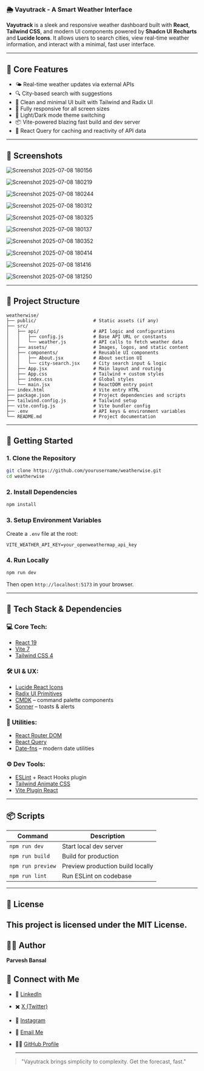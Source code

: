 ### 🌦️ Vayutrack - A Smart Weather Interface

**Vayutrack** is a sleek and responsive weather dashboard built with **React**, **Tailwind CSS**, and modern UI components powered by **Shadcn UI** **Recharts** and **Lucide Icons**. It allows users to search cities, view real-time weather information, and interact with a minimal, fast user interface.

---

## 🧠 Core Features

* 🌤️ Real-time weather updates via external APIs
* 🔍 City-based search with suggestions
* 🎨 Clean and minimal UI built with Tailwind and Radix UI
* 📱 Fully responsive for all screen sizes
* 🌙 Light/Dark mode theme switching
* 📦 Vite-powered blazing fast build and dev server
* 🧠 React Query for caching and reactivity of API data


---

## 🌈 Screenshots



![Screenshot 2025-07-08 180156](https://github.com/user-attachments/assets/2eec67e6-e9bf-43fa-a6ed-f0acda3a492e)

![Screenshot 2025-07-08 180219](https://github.com/user-attachments/assets/f0d7e2e9-1e1a-45e9-ab7e-10d7e90e3c3c)

![Screenshot 2025-07-08 180244](https://github.com/user-attachments/assets/b13c1093-a308-4730-901a-316a3e1a60d9)

![Screenshot 2025-07-08 180312](https://github.com/user-attachments/assets/6d81d387-c6bb-48af-b1a8-806c024e91c1)

![Screenshot 2025-07-08 180325](https://github.com/user-attachments/assets/b334a016-21c1-4470-b492-710fb4c2f7c8)

![Screenshot 2025-07-08 180137](https://github.com/user-attachments/assets/b43f1b3a-f171-4520-ac6a-e49add1e0751)

![Screenshot 2025-07-08 180352](https://github.com/user-attachments/assets/cedc1fbe-deba-40c8-bed5-44fd8562d014)

![Screenshot 2025-07-08 180414](https://github.com/user-attachments/assets/f126779a-2e3c-4594-a3d3-bc08c021aa30)

![Screenshot 2025-07-08 181416](https://github.com/user-attachments/assets/44b4badb-84d7-4732-a637-3b31e8ff8179)

![Screenshot 2025-07-08 181250](https://github.com/user-attachments/assets/d716be13-ccbf-46f1-a8fa-5ad3cf1e744e)


---


## 📁 Project Structure

```
weatherwise/
├── public/                     # Static assets (if any)
├── src/
│   ├── api/                    # API logic and configurations
│   │   ├── config.js           # Base API URL or constants
│   │   └── weather.js          # API calls to fetch weather data
│   ├── assets/                 # Images, logos, and static content
│   ├── components/             # Reusable UI components
│   │   ├── About.jsx           # About section UI
│   │   └── city-search.jsx     # City search input & logic
│   ├── App.jsx                 # Main layout and routing
│   ├── App.css                 # Tailwind + custom styles
│   ├── index.css               # Global styles
│   └── main.jsx                # ReactDOM entry point
├── index.html                  # Vite entry HTML
├── package.json                # Project dependencies and scripts
├── tailwind.config.js          # Tailwind setup
├── vite.config.js              # Vite bundler config
├── .env                        # API keys & environment variables
└── README.md                   # Project documentation
```



---

## 🚀 Getting Started

### 1. Clone the Repository

```bash
git clone https://github.com/yourusername/weatherwise.git
cd weatherwise
```

### 2. Install Dependencies

```bash
npm install
```

### 3. Setup Environment Variables

Create a `.env` file at the root:

```
VITE_WEATHER_API_KEY=your_openweathermap_api_key
```

### 4. Run Locally

```bash
npm run dev
```

Then open `http://localhost:5173` in your browser.

---

## 🧰 Tech Stack & Dependencies

### 💻 Core Tech:

* [React 19](https://reactjs.org/)
* [Vite 7](https://vitejs.dev/)
* [Tailwind CSS 4](https://tailwindcss.com/)

### 🛠 UI & UX:

* [Lucide React Icons](https://lucide.dev/)
* [Radix UI Primitives](https://www.radix-ui.com/)
* [CMDK](https://cmdk.paco.sh/) – command palette components
* [Sonner](https://sonner.emilkowal.dev/) – toasts & alerts

### 🧠 Utilities:

* [React Router DOM](https://reactrouter.com/)
* [React Query](https://tanstack.com/query/latest)
* [Date-fns](https://date-fns.org/) – modern date utilities

### ⚙️ Dev Tools:

* [ESLint](https://eslint.org/) + React Hooks plugin
* [Tailwind Animate CSS](https://github.com/tailwindlabs/animate.css)
* [Vite Plugin React](https://www.npmjs.com/package/@vitejs/plugin-react)

---

## 📦 Scripts

| Command           | Description                      |
| ----------------- | -------------------------------- |
| `npm run dev`     | Start local dev server           |
| `npm run build`   | Build for production             |
| `npm run preview` | Preview production build locally |
| `npm run lint`    | Run ESLint on codebase           |

---

## 📝 License

This project is licensed under the MIT License.
---

## 👨‍💻 Author

**Parvesh Bansal**

## 🔗 Connect with Me

- 💼 [LinkedIn](https://www.linkedin.com/in/parvesh-bansal/)  
- ✖️ [X (Twitter)](https://twitter.com/parve5h)  
- 📸 [Instagram](https://www.instagram.com/parve5h)  
- 📧 [Email Me](mailto:parveshbansal063@gmail.com)  
- 👨‍💻 [GitHub Profile](https://github.com/parve5h)

  ---



> "Vayutrack brings simplicity to complexity. Get the forecast, fast."

